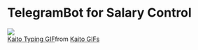 # TelegramBot for Salary Control
<img src="https://tenor.com/ru/view/kaito-typing-gaming-programming-anime-gif-9051183">
<div class="tenor-gif-embed" data-postid="9051183" data-share-method="host" data-aspect-ratio="1.74419" data-width="100%"><a href="https://tenor.com/view/kaito-typing-gaming-programming-anime-gif-9051183">Kaito Typing GIF</a>from <a href="https://tenor.com/search/kaito-gifs">Kaito GIFs</a></div> <script type="text/javascript" async src="https://tenor.com/embed.js"></script>